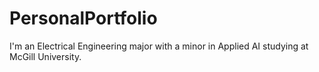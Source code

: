 # PersonalPortfolio

I'm an Electrical Engineering major with a minor in Applied AI studying at McGill University.
